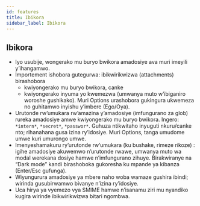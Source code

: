 ```yaml
---
id: features
title: Ibikora
sidebar_label: Ibikora
---
```


## Ibikora

- Iyo usubije, wongerako mu buryo bwikora amadosiye ava muri imeyili y’ihangamwo.
- Importement ishobora gutegurwa: ibikwirikwizwa (attachments) birashobora
  - kwiyongerako mu buryo bwikora, canke
  - kwiyongerako inyuma yo kwemezwa (umwanya muto w’ibiganiro woroshe gushikako). Muri Options urashobora gukingura ukwemeza no guhitamwo inyishu y’imbere (Ego/Oya).
- Urutonde rw’umukara rw’amazina y’amadosiye (imfungurano za glob) rureka amadosiye amwe kwiyongerako mu buryo bwikora. Ingero: `*intern*`, `*secret*`, `*passwor*`.
  Guhuza ntikwitaho inyuguti nkuru/canke nto; rihanahana gusa izina ry’idosiye. Muri Options, tanga umudome umwe kuri umurongo umwe.
- Imenyeshamakuru ry’urutonde rw’umukara (ku bushake, rimeze rikoze) : igihe amadosiye akuwemwo n’urutonde rwawe, umwanya muto wa modal werekana dosiye hamwe n’imfungurano zihuye. Birakwiranye na “Dark mode” kandi birashoboka gukoresha ku mpande ya kibanza (Enter/Esc gufunga).
- Wiyungurura amadosiye ya mbere naho woba wamaze gushira ibindi; wirinda gusubirwamwo bivanye n’izina ry’idosiye.
- Uca hirya ya vyemezo vya SMIME hamwe n’isanamu ziri mu nyandiko kugira wirinde ibikwirikwizwa bitari ngombwa.

